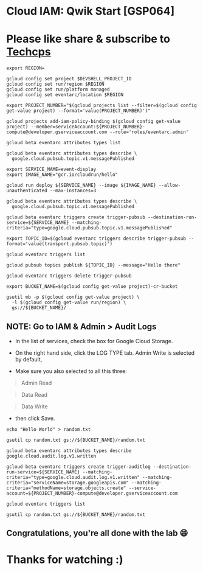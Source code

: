 
# Cloud IAM: Qwik Start [GSP064]

# Please like share & subscribe to [Techcps](https://www.youtube.com/@techcps)

```
export REGION=
```
```
gcloud config set project $DEVSHELL_PROJECT_ID
gcloud config set run/region $REGION
gcloud config set run/platform managed
gcloud config set eventarc/location $REGION

export PROJECT_NUMBER="$(gcloud projects list --filter=$(gcloud config get-value project) --format='value(PROJECT_NUMBER)')"

gcloud projects add-iam-policy-binding $(gcloud config get-value project) --member=serviceAccount:${PROJECT_NUMBER}-compute@developer.gserviceaccount.com --role='roles/eventarc.admin'

gcloud beta eventarc attributes types list

gcloud beta eventarc attributes types describe \
  google.cloud.pubsub.topic.v1.messagePublished

export SERVICE_NAME=event-display
export IMAGE_NAME="gcr.io/cloudrun/hello"

gcloud run deploy ${SERVICE_NAME} --image ${IMAGE_NAME} --allow-unauthenticated --max-instances=3

gcloud beta eventarc attributes types describe \
  google.cloud.pubsub.topic.v1.messagePublished

gcloud beta eventarc triggers create trigger-pubsub --destination-run-service=${SERVICE_NAME} --matching-criteria="type=google.cloud.pubsub.topic.v1.messagePublished"

export TOPIC_ID=$(gcloud eventarc triggers describe trigger-pubsub --format='value(transport.pubsub.topic)')

gcloud eventarc triggers list

gcloud pubsub topics publish ${TOPIC_ID} --message="Hello there"

gcloud eventarc triggers delete trigger-pubsub

export BUCKET_NAME=$(gcloud config get-value project)-cr-bucket

gsutil mb -p $(gcloud config get-value project) \
  -l $(gcloud config get-value run/region) \
  gs://${BUCKET_NAME}/

```

## NOTE: Go to IAM & Admin > Audit Logs

* In the list of services, check the box for Google Cloud Storage.

* On the right hand side, click the LOG TYPE tab. Admin Write is selected by default,
* Make sure you also selected to all this three:
> Admin Read

> Data Read

> Data Write

* then click Save.

```
echo "Hello World" > random.txt

gsutil cp random.txt gs://${BUCKET_NAME}/random.txt

gcloud beta eventarc attributes types describe google.cloud.audit.log.v1.written

gcloud beta eventarc triggers create trigger-auditlog --destination-run-service=${SERVICE_NAME} --matching-criteria="type=google.cloud.audit.log.v1.written" --matching-criteria="serviceName=storage.googleapis.com" --matching-criteria="methodName=storage.objects.create" --service-account=${PROJECT_NUMBER}-compute@developer.gserviceaccount.com

gcloud eventarc triggers list

gsutil cp random.txt gs://${BUCKET_NAME}/random.txt
```

## Congratulations, you're all done with the lab 😄

# Thanks for watching :)
